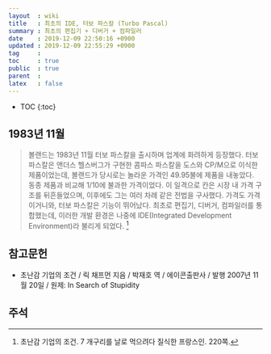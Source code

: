 ```yaml
---
layout  : wiki
title   : 최초의 IDE, 터보 파스칼 (Turbo Pascal)
summary : 최초의 편집기 + 디버거 + 컴파일러
date    : 2019-12-09 22:50:16 +0900
updated : 2019-12-09 22:55:29 +0900
tag     : 
toc     : true
public  : true
parent  : 
latex   : false
---
```

* TOC
{:toc}

## 1983년 11월

> 볼랜드는 1983년 11월 터보 파스칼을 출시하며 업계에 화려하게 등장했다.
터보 파스칼은 앤더스 헬스버그가 구현한 콤파스 파스칼을 도스와 CP/M으로 이식한 제품이었는데,
볼랜드가 당시로는 놀라운 가격인 49.95불에 제품을 내놓았다. 동종 제품과 비교해 1/10에 불과한 가격이었다.
이 일격으로 칸은 시장 내 가격 구조를 뒤흔들었으며, 이후에도 그는 여러 차례 같은 전법을 구사했다.
가격도 가격이거니와, 터보 파스칼은 기능이 뛰어났다.
최초로 편집기, 디버거, 컴파일러를 통합했는데, 이러한 개발 환경은 나중에 IDE(Integrated Development Environment)라 불리게 되었다.
[^stupidity]

## 참고문헌

*  초난감 기업의 조건 / 릭 채프먼 지음 / 박재호 역 / 에이콘출판사 / 발행 2007년 11월 20일 / 원제: In Search of Stupidity

## 주석

[^stupidity]: 초난감 기업의 조건. 7 개구리를 날로 먹으려다 질식한 프랑스인. 220쪽.
